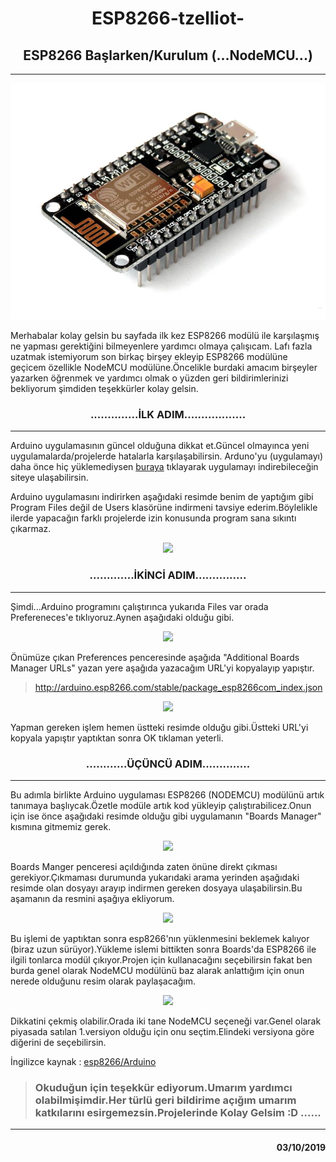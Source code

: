 <h1 align="center">ESP8266-tzelliot-</h1>
<h2 align="center">ESP8266 Başlarken/Kurulum (...NodeMCU...)</h2>
<hr size="3" width="%100">
<p align="center"><img src="GitHUB%20Resim/NODE-MCU.jpg" width="550"></p>


Merhabalar kolay gelsin bu sayfada ilk kez ESP8266 modülü ile karşılaşmış ne yapması gerektiğini bilmeyenlere yardımcı olmaya çalışıcam.
Lafı fazla uzatmak istemiyorum son birkaç birşey ekleyip ESP8266 modülüne geçicem özellikle NodeMCU modülüne.Öncelikle burdaki amacım birşeyler yazarken öğrenmek ve yardımcı olmak o yüzden geri bildirimlerinizi bekliyorum şimdiden teşekkürler kolay gelsin.



<h3 align="center">..............İLK ADIM..................</h3>
<hr size="3" width="%100">


Arduino uygulamasının güncel olduğuna dikkat et.Güncel olmayınca yeni uygulamalarda/projelerde hatalarla karşılaşabilirsin.
Arduno'yu (uygulamayı) daha önce hiç yüklemediysen [buraya](https://www.arduino.cc/en/Main/Software) tıklayarak uygulamayı indirebileceğin siteye ulaşabilirsin.

Arduino uygulamasını indirirken aşağıdaki resimde benim de yaptığım gibi Program Files değil de Users klasörüne indirmeni tavsiye ederim.Böylelikle ilerde yapacağın farklı projelerde izin konusunda program sana sıkıntı çıkarmaz.


<p align="center"><img src="https://user-images.githubusercontent.com/36787074/54087997-13d79280-436a-11e9-94a0-47ca9f5296cf.PNG" ></p>




<h3 align="center">.............İKİNCİ ADIM...............</h3>
<hr size="3" width="%100">


Şimdi...Arduino programını çalıştırınca yukarıda Files var orada Prefereneces'e tıklıyoruz.Aynen aşağıdaki olduğu gibi.

<p align="center"><img src="https://user-images.githubusercontent.com/36787074/54088602-c6125880-4370-11e9-8a86-674c3e73e82c.PNG" ></p>


Önümüze çıkan Preferences penceresinde aşağıda "Additional Boards Manager URLs" yazan yere aşağıda yazacağım URL'yi kopyalayıp yapıştır.

>http://arduino.esp8266.com/stable/package_esp8266com_index.json

<p align="center"><img src="https://user-images.githubusercontent.com/36787074/54088728-08886500-4372-11e9-918a-be1fa34461f2.PNG" ></p>



Yapman gereken işlem hemen üstteki resimde olduğu gibi.Üstteki URL'yi kopyala yapıştır yaptıktan sonra OK tıklaman yeterli.



<h3 align="center">............ÜÇÜNCÜ ADIM..............</h3>
<hr size="3" width="%100">


Bu adımla birlikte Arduino uygulaması ESP8266 (NODEMCU) modülünü artık tanımaya başlıycak.Özetle modüle artık kod yükleyip çalıştırabilicez.Onun için ise önce aşağıdaki resimde olduğu gibi uygulamanın "Boards Manager" kısmına gitmemiz gerek.

<p align="center"><img src="https://user-images.githubusercontent.com/36787074/54089136-d4fc0980-4376-11e9-90c2-c309cdcdec8f.PNG" ></p>



Boards Manger penceresi açıldığında zaten önüne direkt çıkması gerekiyor.Çıkmaması durumunda yukarıdaki arama yerinden aşağıdaki resimde olan dosyayı arayıp indirmen gereken dosyaya ulaşabilirsin.Bu aşamanın da resmini aşağıya ekliyorum.

<p align="center"><img src="https://user-images.githubusercontent.com/36787074/54089038-8c901c00-4375-11e9-96ae-c57e2f03acce.png" ></p>


Bu işlemi de yaptıktan sonra esp8266'nın yüklenmesini beklemek kalıyor (biraz uzun sürüyor).Yükleme islemi bittikten sonra Boards'da ESP8266 ile ilgili tonlarca modül çıkıyor.Projen için kullanacağını seçebilirsin fakat ben burda genel olarak NodeMCU modülünü baz alarak anlattığım için onun nerede olduğunu resim olarak paylaşacağım.

<p align="center"><img src="https://user-images.githubusercontent.com/36787074/54089144-eb09ca00-4376-11e9-928c-75438869a217.PNG" ></p>


Dikkatini çekmiş olabilir.Orada iki tane NodeMCU seçeneği var.Genel olarak piyasada satılan 1.versiyon olduğu için onu seçtim.Elindeki versiyona göre diğerini de seçebilirsin.

İngilizce kaynak : [esp8266/Arduino](https://github.com/esp8266/Arduino/issues)

>### Okuduğun için teşekkür ediyorum.Umarım yardımcı olabilmişimdir.Her türlü geri bildirime açığım umarım katkılarını esirgemezsin.Projelerinde Kolay Gelsim :D ......

<hr size="3" width="%100">
<h4 align="right">03/10/2019</h4>



